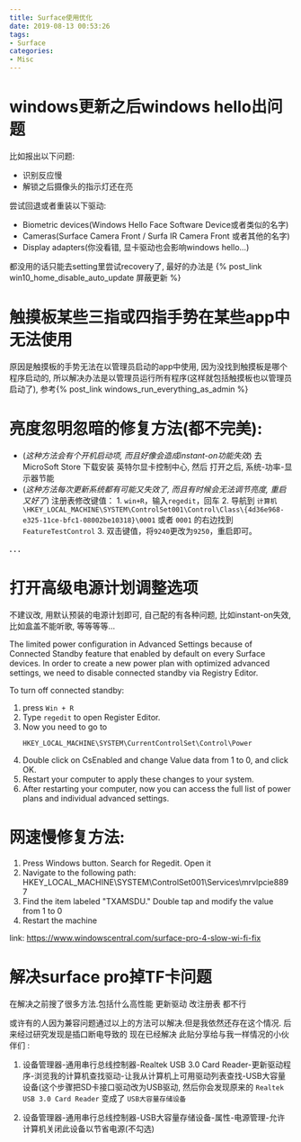 ```yaml
---
title: Surface使用优化
date: 2019-08-13 00:53:26
tags:
- Surface
categories:
- Misc
---
```



# windows更新之后windows hello出问题

比如报出以下问题:
- 识别反应慢
- 解锁之后摄像头的指示灯还在亮

尝试回退或者重装以下驱动:
- Biometric devices(Windows Hello Face Software Device或者类似的名字)
- Cameras(Surface Camera Front / Surfa IR Camera Front 或者其他的名字)
- Display adapters(你没看错, 显卡驱动也会影响windows hello...)

都没用的话只能去setting里尝试recovery了, 最好的办法是 {% post_link win10_home_disable_auto_update 屏蔽更新 %}

# 触摸板某些三指或四指手势在某些app中无法使用

原因是触摸板的手势无法在以管理员启动的app中使用, 因为没找到触摸板是哪个程序启动的, 所以解决办法是以管理员运行所有程序(这样就包括触摸板也以管理员启动了), 参考{% post_link windows_run_everything_as_admin %}


# 亮度忽明忽暗的修复方法(都不完美):

- (*这种方法会有个开机启动项, 而且好像会造成instant-on功能失效*) 去 MicroSoft Store 下载安装 英特尔显卡控制中心, 然后 打开之后, 系统-功率-显示器节能
- (*这种方法每次更新系统都有可能又失效了, 而且有时候会无法调节亮度, 重启又好了*) 注册表修改键值：
	1\. `win+R`，输入`regedit`，回车
	2\. 导航到 `计算机\HKEY_LOCAL_MACHINE\SYSTEM\ControlSet001\Control\Class\{4d36e968-e325-11ce-bfc1-08002be10318}\0001` 或者 `0001` 的右边找到`FeatureTestControl`
	3\. 双击键值，将`9240`更改为`9250`，重启即可。

**. . .**<!-- more -->


# 打开高级电源计划调整选项

不建议改, 用默认预装的电源计划即可, 自己配的有各种问题, 比如instant-on失效, 比如盒盖不能听歌, 等等等等...

The limited power configuration in Advanced Settings because of Connected Standby feature that enabled by default on every Surface devices. In order to create a new power plan with optimized advanced settings, we need to disable connected standby via Registry Editor.

To turn off connected standby:

1. press `Win + R`
2. Type `regedit` to open Register Editor. 
3. Now you need to go to 
   ```
   HKEY_LOCAL_MACHINE\SYSTEM\CurrentControlSet\Control\Power
   ```
4. Double click on CsEnabled and change Value data from 1 to 0, and click OK.
5. Restart your computer to apply these changes to your system.
6. After restarting your computer, now you can access the full list of power plans and individual advanced settings.

	
# 网速慢修复方法:

1. Press Windows button. Search for Regedit. Open it
2. Navigate to the following path: HKEY_LOCAL_MACHINE\SYSTEM\ControlSet001\Services\mrvlpcie8897
3. Find the item labeled "TXAMSDU." Double tap and modify the value from 1 to 0
4. Restart the machine

link: https://www.windowscentral.com/surface-pro-4-slow-wi-fi-fix


# 解决surface pro掉TF卡问题

在解决之前搜了很多方法.包括什么高性能 更新驱动 改注册表 都不行

或许有的人因为兼容问题通过以上的方法可以解决.但是我依然还存在这个情况. 后来经过研究发现是插口断电导致的 现在已经解决 此贴分享给与我一样情况的小伙伴们 :

1. 设备管理器-通用串行总线控制器-Realtek USB 3.0 Card Reader-更新驱动程序-浏览我的计算机查找驱动-让我从计算机上可用驱动列表查找-USB大容量设备(这个步骤把SD卡接口驱动改为USB驱动, 然后你会发现原来的 `Realtek USB 3.0 Card Reader` 变成了 `USB大容量存储设备`

2. 设备管理器-通用串行总线控制器-USB大容量存储设备-属性-电源管理-允许计算机关闭此设备以节省电源(不勾选)